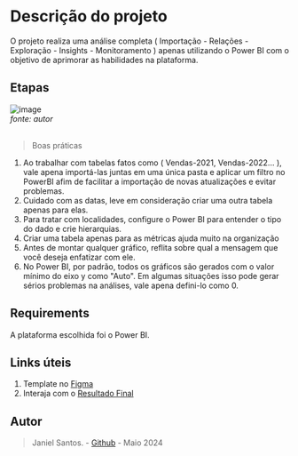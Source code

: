 # Descrição do projeto

O projeto realiza uma análise completa ( Importação - Relações - Exploração - Insights - Monitoramento ) apenas utilizando o Power BI com o objetivo de aprimorar as habilidades na plataforma.


## Etapas
![image](https://github.com/JanielS/Vendas_Dashboard/blob/main/images/Diagram_SalesPowerBI.png)<br>
*fonte: autor*
<br>
<br>

> Boas práticas
1. Ao trabalhar com tabelas fatos como ( Vendas-2021, Vendas-2022... ), vale apena importá-las juntas em uma única pasta e aplicar um filtro no PowerBI afim de facilitar a importação de novas atualizações e evitar problemas.
2. Cuidado com as datas, leve em consideração criar uma outra tabela apenas para elas.
3. Para tratar com localidades, configure o Power BI para entender o tipo do dado e crie hierarquias.
4. Criar uma tabela apenas para as métricas ajuda muito na organização
5. Antes de montar qualquer gráfico, reflita sobre qual a mensagem que você deseja enfatizar com ele.
6. No Power BI, por padrão, todos os gráficos são gerados com o valor mínimo do eixo y como "Auto". Em algumas situações isso pode gerar sérios problemas na análises, vale apena defini-lo como 0.

## Requirements
A plataforma escolhida foi o Power BI. 

## Links úteis 
1. Template no [Figma](https://www.figma.com/@janiel_s)
2. Interaja com o [Resultado Final](https://app.powerbi.com/view?r=eyJrIjoiMTk0NWZlYWItNjZkNS00MzI0LWExYTktZjA2YWY0MmRlNWM5IiwidCI6IjgyZjIwOWFmLWI2MWItNDdmMy04OGE2LWNjNDJlMGQ3ZGE3MyJ9&pageName=4db53105819472bb233a)

## Autor
> Janiel Santos. - [Github](https://github.com/JanielS) - Maio 2024
